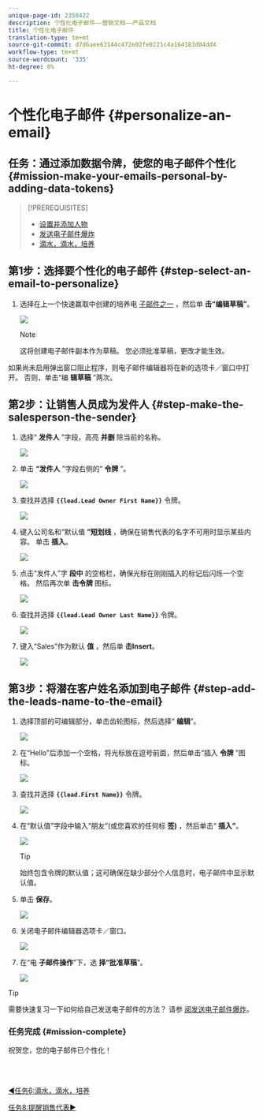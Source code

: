 ```yaml
---
unique-page-id: 2359422
description: 个性化电子邮件——营销文档——产品文档
title: 个性化电子邮件
translation-type: tm+mt
source-git-commit: d7d6aee63144c472e02fe0221c4a164183d04dd4
workflow-type: tm+mt
source-wordcount: '335'
ht-degree: 0%

---
```



# 个性化电子邮件 {#personalize-an-email}

## 任务：通过添加数据令牌，使您的电子邮件个性化 {#mission-make-your-emails-personal-by-adding-data-tokens}

>[!PREREQUISITES]
>
>* [设置并添加人物](/help/marketo/getting-started/quick-wins/get-set-up-and-add-a-person.md)
>* [发送电子邮件爆炸](/help/marketo/getting-started/quick-wins/send-an-email.md)
>* [滴水，滴水，培养](/help/marketo/getting-started/quick-wins/drip-drip-nurture.md)


## 第1步：选择要个性化的电子邮件 {#step-select-an-email-to-personalize}

1. 选择在上一个快速赢取中创建的培养电 [子邮件之一](/help/marketo/getting-started/quick-wins/drip-drip-nurture.md) ，然后单 **击“编辑草稿”**。

   ![](assets/one-4.png)

   >[!NOTE]
   >
   >这将创建电子邮件副本作为草稿。 您必须批准草稿，更改才能生效。

如果尚未启用弹出窗口阻止程序，则电子邮件编辑器将在新的选项卡／窗口中打开。 否则，单击“编 **辑草稿** ”两次。

## 第2步：让销售人员成为发件人 {#step-make-the-salesperson-the-sender}

1. 选择“ **发件人** ”字段，高亮 **并删** 除当前的名称。

   ![](assets/two-5.png)

1. 单击 **“发件人** ”字段右侧的“ **令牌** ”。

   ![](assets/three-4.png)

1. 查找并选择 **`{{lead.Lead Owner First Name}}`** 令牌。

   ![](assets/four-3.png)

1. 键入公司名和“默认值 **”短划线** ，确保在销售代表的名字不可用时显示某些内容。 单击 **插入**。

   ![](assets/five-4.png)

1. 点击“发件人”字 **段中** 的空格栏，确保光标在刚刚插入的标记后闪烁一个空格。 然后再次单 **击令牌** 图标。

   ![](assets/six-4.png)

1. 查找并选择 **`{{lead.Lead Owner Last Name}}`** 令牌。

   ![](assets/seven-5.png)

1. 键入“Sales”作为默认 **值** ，然后单 **击Insert**。

   ![](assets/eight-3.png)

## 第3步：将潜在客户姓名添加到电子邮件 {#step-add-the-leads-name-to-the-email}

1. 选择顶部的可编辑部分，单击齿轮图标，然后选择“ **编辑**”。

   ![](assets/nine-2.png)

1. 在“Hello”后添加一个空格，将光标放在逗号前面，然后单击“插入 **令牌** ”图标。

   ![](assets/ten-4.png)

1. 查找并选择 **`{{lead.First Name}}`** 令牌。

   ![](assets/eleven-4.png)

1. 在“默认值”字段中输入“朋友”(或您喜欢的任何标 **签)** ，然后单击“ **插入”**。

   ![](assets/twelve-3.png)

   >[!TIP]
   >
   >始终包含令牌的默认值；这可确保在缺少部分个人信息时，电子邮件中显示默认值。

1. 单击 **保存**。

   ![](assets/thirteen-3.png)

1. 关闭电子邮件编辑器选项卡／窗口。

   ![](assets/fourteen-3.png)

1. 在“电 **子邮件操作**”下，选 **择“批准草稿**”。

   ![](assets/fifteen-3.png)

>[!TIP]
>
>需要快速复习一下如何给自己发送电子邮件的方法？ 请参 [阅发送电子邮件爆炸](/help/marketo/getting-started/quick-wins/send-an-email.md)。

### 任务完成 {#mission-complete}

祝贺您，您的电子邮件已个性化！

<br> 

[◄任务6:滴水，滴水，培养](/help/marketo/getting-started/quick-wins/drip-drip-nurture.md)

[任务8:提醒销售代表►](/help/marketo/getting-started/quick-wins/alert-the-sales-rep.md)
